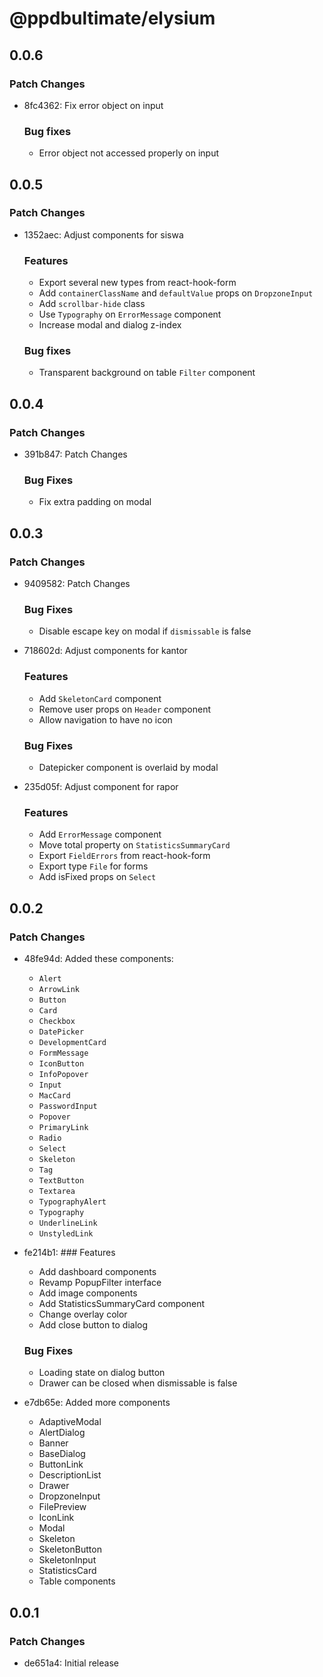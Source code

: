 # @ppdbultimate/elysium

## 0.0.6

### Patch Changes

- 8fc4362: Fix error object on input

  ### Bug fixes

  - Error object not accessed properly on input

## 0.0.5

### Patch Changes

- 1352aec: Adjust components for siswa

  ### Features

  - Export several new types from react-hook-form
  - Add `containerClassName` and `defaultValue` props on `DropzoneInput`
  - Add `scrollbar-hide` class
  - Use `Typography` on `ErrorMessage` component
  - Increase modal and dialog z-index

  ### Bug fixes

  - Transparent background on table `Filter` component

## 0.0.4

### Patch Changes

- 391b847: Patch Changes

  ### Bug Fixes

  - Fix extra padding on modal

## 0.0.3

### Patch Changes

- 9409582: Patch Changes

  ### Bug Fixes

  - Disable escape key on modal if `dismissable` is false

- 718602d: Adjust components for kantor

  ### Features

  - Add `SkeletonCard` component
  - Remove user props on `Header` component
  - Allow navigation to have no icon

  ### Bug Fixes

  - Datepicker component is overlaid by modal

- 235d05f: Adjust component for rapor

  ### Features

  - Add `ErrorMessage` component
  - Move total property on `StatisticsSummaryCard`
  - Export `FieldErrors` from react-hook-form
  - Export type `File` for forms
  - Add isFixed props on `Select`

## 0.0.2

### Patch Changes

- 48fe94d: Added these components:

  - `Alert`
  - `ArrowLink`
  - `Button`
  - `Card`
  - `Checkbox`
  - `DatePicker`
  - `DevelopmentCard`
  - `FormMessage`
  - `IconButton`
  - `InfoPopover`
  - `Input`
  - `MacCard`
  - `PasswordInput`
  - `Popover`
  - `PrimaryLink`
  - `Radio`
  - `Select`
  - `Skeleton`
  - `Tag`
  - `TextButton`
  - `Textarea`
  - `TypographyAlert`
  - `Typography`
  - `UnderlineLink`
  - `UnstyledLink`

- fe214b1: ### Features

  - Add dashboard components
  - Revamp PopupFilter interface
  - Add image components
  - Add StatisticsSummaryCard component
  - Change overlay color
  - Add close button to dialog

  ### Bug Fixes

  - Loading state on dialog button
  - Drawer can be closed when dismissable is false

- e7db65e: Added more components

  - AdaptiveModal
  - AlertDialog
  - Banner
  - BaseDialog
  - ButtonLink
  - DescriptionList
  - Drawer
  - DropzoneInput
  - FilePreview
  - IconLink
  - Modal
  - Skeleton
  - SkeletonButton
  - SkeletonInput
  - StatisticsCard
  - Table components

## 0.0.1

### Patch Changes

- de651a4: Initial release
